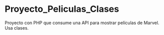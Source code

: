 # Proyecto_Peliculas_Clases
Proyecto con PHP que consume una API para mostrar películas de Marvel. Usa clases.
